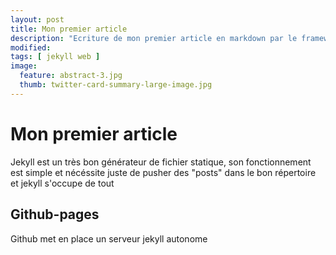 ```yaml
---
layout: post
title: Mon premier article
description: "Ecriture de mon premier article en markdown par le framework Jekyll"
modified:
tags: [ jekyll web ]
image:
  feature: abstract-3.jpg
  thumb: twitter-card-summary-large-image.jpg
---
```


# Mon premier article

Jekyll est un très bon générateur de fichier statique, son fonctionnement est simple et nécéssite juste de pusher des "posts" dans le bon répertoire et jekyll s'occupe de tout

<div id="toc"></div>

## Github-pages

Github met en place un serveur jekyll autonome
